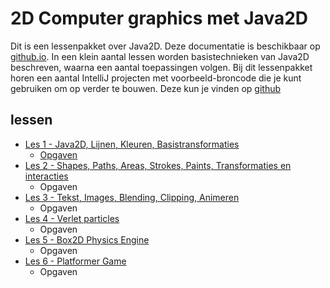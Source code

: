 # 2D Computer graphics met Java2D

Dit is een lessenpakket over Java2D. Deze documentatie is beschikbaar op [github.io](https://borf.github.io/2DGraphics/). In een klein aantal lessen worden basistechnieken van Java2D beschreven, waarna een aantal toepassingen volgen. Bij dit lessenpakket horen een aantal IntelliJ projecten met voorbeeld-broncode die je kunt gebruiken om op verder te bouwen. Deze kun je vinden op [github](https://github.com/borf/2dgraphics_demo)

## lessen

- [Les 1 - Java2D, Lijnen, Kleuren, Basistransformaties](Les1)
  - [Opgaven](Les1#opgaven)
- [Les 2 - Shapes, Paths, Areas, Strokes, Paints, Transformaties en interacties](Les2)
  - Opgaven
- [Les 3 - Tekst, Images, Blending, Clipping, Animeren](Les3)
  - Opgaven
- [Les 4 - Verlet particles](Les4)
  - Opgaven
- [Les 5 - Box2D Physics Engine](Les5)
  - Opgaven
- [Les 6 - Platformer Game](Les6)
  - Opgaven
